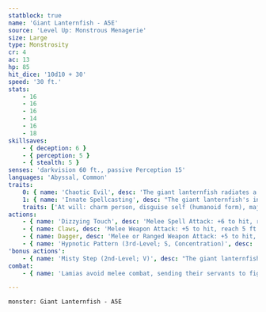 ```yaml
---
statblock: true
name: 'Giant Lanternfish - A5E'
source: 'Level Up: Monstrous Menagerie'
size: Large
type: Monstrosity
cr: 4
ac: 13
hp: 85
hit_dice: '10d10 + 30'
speed: '30 ft.'
stats:
    - 16
    - 16
    - 16
    - 14
    - 16
    - 18
skillsaves:
    - { deception: 6 }
    - { perception: 5 }
    - { stealth: 5 }
senses: 'darkvision 60 ft., passive Perception 15'
languages: 'Abyssal, Common'
traits:
    0: { name: 'Chaotic Evil', desc: 'The giant lanternfish radiates a Chaotic and Evil aura.' }
    1: { name: 'Innate Spellcasting', desc: "The giant lanternfish's innate spellcasting ability is Charisma (spell save DC 14). It can innately cast the following spells, requiring no material components." }
    traits: ['At will: charm person, disguise self (humanoid form), major image, misty step', '1/day each: geas, hallucinatory terrain, hypnotic pattern, scrying']
actions:
    - { name: 'Dizzying Touch', desc: 'Melee Spell Attack: +6 to hit, reach 5 ft., one creature. Hit: The target is magically charmed for 1 hour or until it takes damage. While charmed in this way, it has disadvantage on Wisdom saving throws and ability checks.' }
    - { name: Claws, desc: 'Melee Weapon Attack: +5 to hit, reach 5 ft., one target. Hit: 17 (4d6 + 3) slashing damage.' }
    - { name: Dagger, desc: 'Melee or Ranged Weapon Attack: +5 to hit, reach 5 ft. or range 20/60 ft., one target. Hit: 5 (1d4 + 3) piercing damage, and the target makes a DC 13 Constitution saving throw. On a failure, the target takes 10 (3d6) poison damage and is poisoned for 1 hour.' }
    - { name: 'Hypnotic Pattern (3rd-Level; S, Concentration)', desc: 'A swirling pattern of light appears at a point within 120 feet. Each creature within 10 feet of the pattern that can see it makes a DC 14 Wisdom saving throw. On a failure, the creature is charmed for 1 minute. While charmed, the creature is incapacitated and its Speed is 0. The effect ends on a creature if it takes damage or if another creature uses an action to shake it out of its daze.' }
'bonus actions':
    - { name: 'Misty Step (2nd-Level; V)', desc: "The giant lanternfish teleports to an unoccupied space it can see within 30 feet. The giant lanternfish can't cast this spell and a 1st-level or higher spell on the same turn." }
combat:
    - { name: 'Lamias avoid melee combat, sending their servants to fight for them while they use hypnotic pattern and throw daggers at their enemies from a distance', desc: 'When cornered, they claw their foe and escape with misty step.' }

---
```

```statblock
monster: Giant Lanternfish - A5E
```
